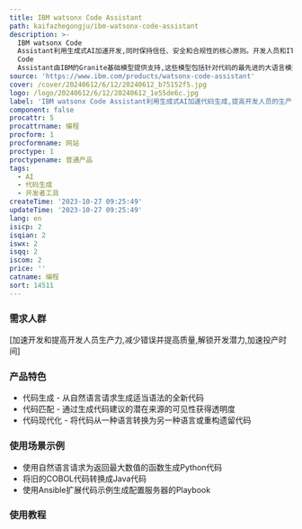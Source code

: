 ```yaml
---
title: IBM watsonx Code Assistant
path: kaifazhegongju/ibm-watsonx-code-assistant
description: >-
  IBM watsonx Code
  Assistant利用生成式AI加速开发,同时保持信任、安全和合规性的核心原则。开发人员和IT运营商可以加速应用程序现代化工作,并生成自动化来快速扩展IT环境。watsonx
  Code
  Assistant由IBM的Granite基础模型提供支持,这些模型包括针对代码的最先进的大语言模型,旨在通过基于自然语言请求或现有源代码的AI生成建议来帮助IT团队生成高质量代码。
source: 'https://www.ibm.com/products/watsonx-code-assistant'
cover: /cover/20240612/6/12/20240612_b75152f5.jpg
logo: /logo/20240612/6/12/20240612_1e55de6c.jpg
label: 'IBM watsonx Code Assistant利用生成式AI加速代码生成,提高开发人员的生产力。'
component: false
procattr: 5
procattrname: 编程
procform: 1
procformname: 网站
proctype: 1
proctypename: 普通产品
tags:
  - AI
  - 代码生成
  - 开发者工具
createTime: '2023-10-27 09:25:49'
updateTime: '2023-10-27 09:25:49'
lang: en
isicp: 2
isqian: 2
iswx: 2
isqq: 2
iscom: 2
price: ''
catname: 编程
sort: 14511
---
```




### 需求人群
[加速开发和提高开发人员生产力,减少错误并提高质量,解锁开发潜力,加速投产时间]

### 产品特色
- 代码生成 - 从自然语言请求生成适当语法的全新代码
- 代码匹配 - 通过生成代码建议的潜在来源的可见性获得透明度
- 代码现代化 - 将代码从一种语言转换为另一种语言或重构遗留代码

### 使用场景示例
- 使用自然语言请求为返回最大数值的函数生成Python代码
- 将旧的COBOL代码转换成Java代码
- 使用Ansible扩展代码示例生成配置服务器的Playbook

### 使用教程


  
